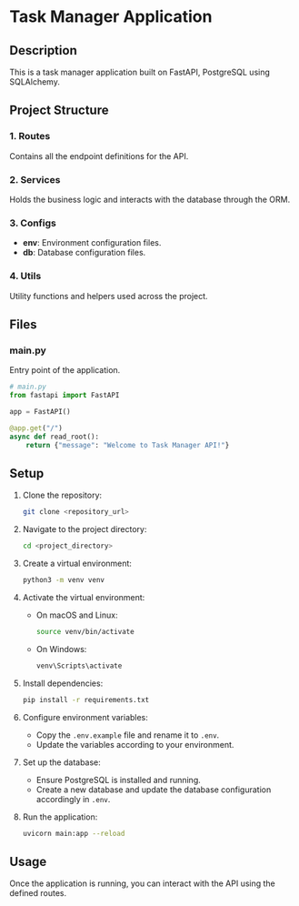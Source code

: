 # Task Manager Application

## Description
This is a task manager application built on FastAPI, PostgreSQL using SQLAlchemy.

## Project Structure

### 1. Routes
Contains all the endpoint definitions for the API.

### 2. Services
Holds the business logic and interacts with the database through the ORM.

### 3. Configs
- **env**: Environment configuration files.
- **db**: Database configuration files.

### 4. Utils
Utility functions and helpers used across the project.

## Files

### main.py
Entry point of the application.

```python
# main.py
from fastapi import FastAPI

app = FastAPI()

@app.get("/")
async def read_root():
    return {"message": "Welcome to Task Manager API!"}
```

## Setup

1. Clone the repository:

   ```bash
   git clone <repository_url>
   ```

2. Navigate to the project directory:

   ```bash
   cd <project_directory>
   ```

3. Create a virtual environment:

   ```bash
   python3 -m venv venv
   ```

4. Activate the virtual environment:

   - On macOS and Linux:
     ```bash
     source venv/bin/activate
     ```

   - On Windows:
     ```bash
     venv\Scripts\activate
     ```

5. Install dependencies:

   ```bash
   pip install -r requirements.txt
   ```

6. Configure environment variables:
   - Copy the `.env.example` file and rename it to `.env`.
   - Update the variables according to your environment.

7. Set up the database:
   - Ensure PostgreSQL is installed and running.
   - Create a new database and update the database configuration accordingly in `.env`.

8. Run the application:

   ```bash
   uvicorn main:app --reload
   ```

## Usage

Once the application is running, you can interact with the API using the defined routes.

